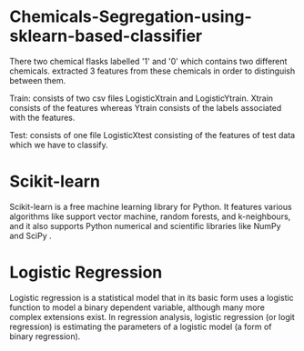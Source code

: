 # Chemicals-Segregation-using-sklearn-based-classifier

There two chemical flasks labelled '1' and '0' which contains two different chemicals. extracted 3 features from these chemicals in order to distinguish between them.


Train: consists of two csv files LogisticXtrain and LogisticYtrain. Xtrain consists of the features whereas Ytrain consists of the labels associated with the features.

Test: consists of one file LogisticXtest consisting of the features of test data which we have to classify.

# Scikit-learn

Scikit-learn is a free machine learning library for Python. It features various algorithms like support vector machine, random forests, and k-neighbours, and it also supports Python numerical and scientific libraries like NumPy and SciPy .

# Logistic Regression

Logistic regression is a statistical model that in its basic form uses a logistic function to model a binary dependent variable, although many more complex extensions exist. In regression analysis, logistic regression (or logit regression) is estimating the parameters of a logistic model (a form of binary regression).
